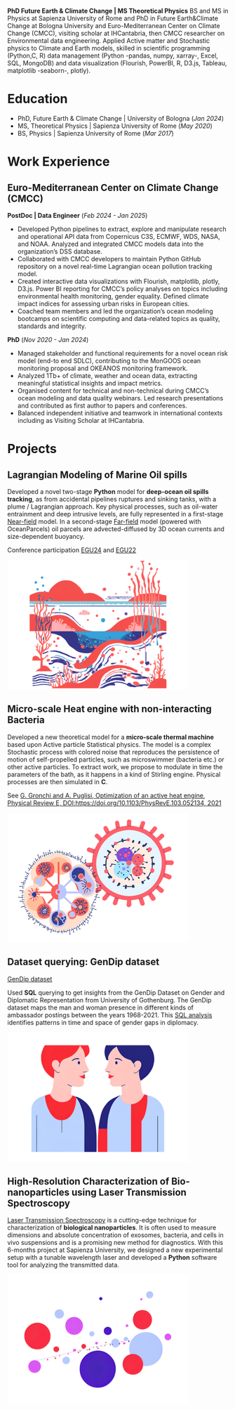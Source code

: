 **PhD Future Earth & Climate Change | MS Theoretical Physics**
BS and MS in Physics at Sapienza University of Rome and PhD in Future Earth&Climate Change at Bologna University and Euro-Mediterranean Center on Climate Change (CMCC), visiting scholar at IHCantabria, then CMCC researcher on Environmental data engineering.
Applied Active matter and Stochastic physics to Climate and Earth models, skilled in scientific programming (Python,C, R) data management (Python -pandas, numpy, xarray-, Excel, SQL, MongoDB) and data visualization (Flourish, PowerBI, R, D3.js, Tableau, matplotlib -seaborn-, plotly).


# Education
- PhD, Future Earth & Climate Change | University of Bologna (_Jan 2024_)
- MS, Theoretical Physics | Sapienza University of Rome (_May 2020_)
- BS, Physics | Sapienza University of Rome (_Mar 2017_)

  

# Work Experience 
## Euro-Mediterranean Center on Climate Change (CMCC)
**PostDoc | Data Engineer**  (_Feb 2024 - Jan 2025_)
- Developed Python pipelines to extract, explore and manipulate research and operational API data from Copernicus C3S, ECMWF, WDS, NASA, and NOAA. Analyzed and integrated CMCC models data into the organization’s DSS database.
- Collaborated with CMCC developers to maintain Python GitHub repository on a novel real-time Lagrangian ocean pollution tracking model.
- Created interactive data visualizations with Flourish, matplotlib, plotly, D3.js. Power BI reporting for CMCC’s policy analyses on topics including environmental health monitoring, gender equality. Defined climate impact indices for assessing urban risks in European cities.
- Coached team members and led the organization’s ocean modeling bootcamps on scientific computing and data-related topics as quality, standards and integrity.


**PhD** (_Nov 2020 - Jan 2024_)
- Managed stakeholder and functional requirements for a novel ocean risk model (end-to end SDLC), contributing to the MonGOOS ocean monitoring proposal and OKEANOS monitoring framework.
- Analyzed 1Tb+ of climate, weather and ocean data, extracting meaningful statistical insights and impact metrics.
- Organised content for technical and non-technical during CMCC’s ocean modeling and data quality webinars. Led research presentations and contributed as first author to papers and conferences.
- Balanced independent initiative and teamwork in international contexts including as Visiting Scholar at IHCantabria. 


  

# Projects
## Lagrangian Modeling of Marine Oil spills

Developed a novel two-stage **Python** model for **deep-ocean oil spills tracking**, as from accidental pipelines ruptures and sinking tanks, with a plume / Lagrangian approach. Key physical processes, such as oil-water entrainment and deep intrusive levels, are fully represented in a first-stage [Near-field](https://github.com/GiuliaGronchi/NearParcels) model. In a second-stage [Far-field](https://github.com/GiuliaGronchi/FarParcels) model (powered with OceanParcels) oil parcels are advected-diffused by 3D ocean currents and size-dependent buoyancy.

Conference participation [EGU24](https://meetingorganizer.copernicus.org/EGU24/EGU24-9808.html) and [EGU22](https://meetingorganizer.copernicus.org/EGU22/EGU22-7607.html)

![Images](/assets/img/deep.png)



## Micro-scale Heat engine with non-interacting Bacteria 

Developed a new theoretical model for a **micro-scale thermal machine** based upon Active particle Statistical physics. The model is a complex Stochastic process with colored noise that reproduces the persistence of motion of self-propelled particles, such as microswimmer (bacteria etc.) or other active particles. To extract work, we propose to modulate in time the parameters of the bath, as it happens in a kind of Stirling engine. Physical processes are then simulated in **C**. 

See [G. Gronchi and A. Puglisi, Optimization of an active heat engine, Physical Review E, DOI:https://doi.org/10.1103/PhysRevE.103.052134, 2021](https://journals.aps.org/pre/abstract/10.1103/PhysRevE.103.052134)

![Images](/assets/img/thermal_engine.png)



## Dataset querying: GenDip dataset 
[GenDip dataset](https://www.gu.se/en/gendip/the-gendip-dataset-on-gender-and-diplomatic-representation)

Used **SQL** querying to get insights from the GenDip Dataset on Gender and Diplomatic Representation from University of Gothenburg.
The GenDip dataset maps the man and woman presence in different kinds of ambassador postings between the years 1968-2021. This [SQL analysis](https://github.com/GiuliaGronchi/SQL-GenDip) identifies
patterns in time and space of gender gaps in diplomacy.

![Images](/assets/img/gender_gap.png)

## High-Resolution Characterization of Bio-nanoparticles using Laser Transmission Spectroscopy


[Laser Transmission Spectroscopy](https://ieeexplore.ieee.org/document/9359477) is a cutting-edge technique for characterization of **biological nanoparticles**. It is often used to measure dimensions and absolute concentration of exosomes, bacteria, and cells in vivo suspensions and is a promising new method for diagnostics. With this 6-months project at Sapienza University, we designed a new experimental setup with a tunable wavelength laser and developed a **Python** software tool for analyzing the transmitted data.

![Images](/assets/img/laser.png)


